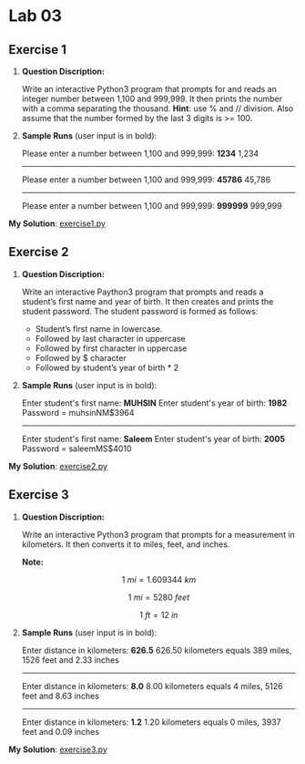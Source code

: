 # Lab 03

## Exercise 1

1. **Question Discription:**

    Write an interactive Python3 program that prompts for and reads an integer number between 1,100 and 999,999. It then prints the number with a comma separating the thousand.
    **Hint**: use % and // division.  Also assume that the number formed by the last 3 digits is >= 100.

2. **Sample Runs** (user input is in bold):

    Please enter a number between 1,100 and 999,999: **1234**
    1,234

    ---
    Please enter a number between 1,100 and 999,999:  **45786**
    45,786

    ---
    Please enter a number between 1,100 and 999,999: **999999**
    999,999

**My Solution**: [exercise1.py](exercise1.py)

## Exercise 2

1. **Question Discription:**

    Write an interactive Paython3 program that prompts and reads a student’s first name and year of birth. It then creates and prints the student password. The student password is formed as follows:

   - Student’s first name in lowercase.
   - Followed by last character in uppercase
   - Followed by first character in uppercase
   - Followed by $ character
   - Followed by student’s year of birth * 2

2. **Sample Runs** (user input is in bold):

    Enter student's first name: **MUHSIN**
    Enter student's year of birth: **1982**
    Password = muhsinNM$3964

    ---
    Enter student's first name: **Saleem**
    Enter student's year of birth: **2005**
    Password = saleemMS$4010

**My Solution**: [exercise2.py](exercise2.py)

## Exercise 3

1. **Question Discription:**

    Write an interactive Python3 program that prompts for a measurement in kilometers. It then converts it to miles, feet, and inches.

    **Note:**

    $$1\ mi = 1.609344\ km$$

    $$1\ mi = 5280\ feet$$

    $$1\ ft = 12\ in$$

2. **Sample Runs** (user input is in bold):

    Enter distance in kilometers: **626.5**
    626.50 kilometers equals 389 miles, 1526 feet and 2.33 inches

    ---
    Enter distance in kilometers: **8.0**
    8.00 kilometers equals 4 miles, 5126 feet and 8.63 inches

    ---
    Enter distance in kilometers: **1.2**
    1.20 kilometers equals 0 miles, 3937 feet and 0.09 inches

**My Solution**: [exercise3.py](exercise3.py)
